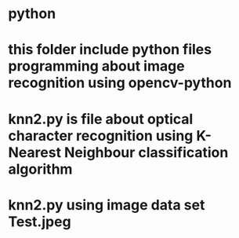 # python
# this folder include python files programming about image recognition using opencv-python
# knn2.py is file about optical character recognition using K-Nearest Neighbour classification algorithm
# knn2.py using image data set Test.jpeg
